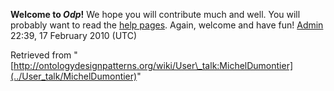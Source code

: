 __Welcome to _Odp_!__ We hope you will contribute much and well. 
You will probably want to read the [help pages](http://ontologydesignpatterns.org/wiki/Help:Contents "Help:Contents"). Again, welcome and have fun! [Admin](http://ontologydesignpatterns.org/wiki/index.php?title=User:Admin&action=edit&redlink=1 "User:Admin (not yet written)") 22:39, 17 February 2010 (UTC)





Retrieved from "[http://ontologydesignpatterns.org/wiki/User\_talk:MichelDumontier](../User_talk/MichelDumontier)"